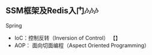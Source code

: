 
## SSM框架及Redis入门🎶🎶🎶

Spring 

 - IoC：控制反转（Inversion of Control）
 【】
 - AOP： 面向切面编程（Aspect Oriented Programming）

<!--stackedit_data:
eyJoaXN0b3J5IjpbLTE2NjQ3ODYxMDUsMzAyOTQwNjYzXX0=
-->